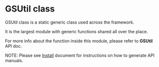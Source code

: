 # GSUtil class
 
GSUtil class is a static generic class used across the framework.
 
It is the largest module with generic functions shared all over the place.
 
For more info about the function inside this module, please refer to **GSUtil** API doc.
 
NOTE: Please see [Install](../install.md) document for instructions on how to generate API manuals.

